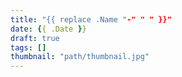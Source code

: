 ```yaml
---
title: "{{ replace .Name "-" " " }}"
date: {{ .Date }}
draft: true
tags: []
thumbnail: "path/thumbnail.jpg"
---
```

